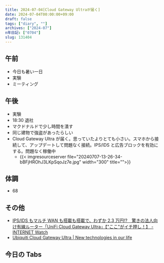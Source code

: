 ```yaml
---
title: 2024-07-04[Cloud Gateway Ultraが届く]
date: 2024-07-04T00:00:00+09:00
draft: false
tags: ["diary", ""]
archives: ["2024-07"]
n年日記: ["0704"]
slug: 131404
---
```


## 午前

- 今日も暑い一日
- 実験
- ミーティング

## 午後

- 実験
- 18:30 退社
- マクドナルドで少し時間を潰す
- 同じ建物で強盗があったらしい
- Cloud Gateway Ultra が届く。思っていたよりとても小さい。スマホから接続して、アップデートして問題なく接続。IPS/IDS と広告ブロックを有効にする。問題なく稼働中
  - {{< imgresourceserver file="20240707-13-26-34-bBFjHROhJ3LKpSqoJz7e.jpg" width="300" title="">}}

## 体調

- 68

## その他

- [IPS/IDS もマルチ WAN も搭載も搭載で、わずか 2.3 万円!?　驚きの法人向け有線ルーター「UniFi Cloud Gateway Ultra」【"ここ"がイチ押し！】 - INTERNET Watch](https://internet.watch.impress.co.jp/docs/column/shunlabo/1603323.html)
- [Ubiquiti Cloud Gateway Ultra | New technologies in our life](https://yoshi0808.github.io/new-technology/2024/06/25/UCG-Ultra/)

## 今日の Tabs
